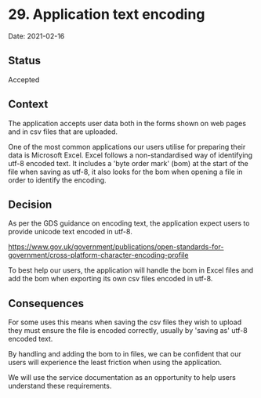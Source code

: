 # 29. Application text encoding

Date: 2021-02-16

## Status

Accepted

## Context

The application accepts user data both in the forms shown on web pages and in
csv files that are uploaded.

One of the most common applications our users utilise for preparing their data
is Microsoft Excel. Excel follows a non-standardised way of identifying utf-8
encoded text. It includes a 'byte order mark' (bom) at the start of the file when
saving as utf-8, it also looks for the bom when opening a file in order to
identify the encoding.

## Decision

As per the GDS guidance on encoding text, the application expect users to
provide unicode text encoded in utf-8.

https://www.gov.uk/government/publications/open-standards-for-government/cross-platform-character-encoding-profile

To best help our users, the application will handle the bom in Excel files
and add the bom when exporting its own csv files encoded in utf-8.

## Consequences

For some uses this means when saving the csv files they wish to upload they must
ensure the file is encoded correctly, usually by 'saving as' utf-8 encoded text.

By handling and adding the bom to in files,  we can be confident that our users
will experience the least friction when using the application.

We will use the service documentation as an opportunity to help users understand
these requirements.
